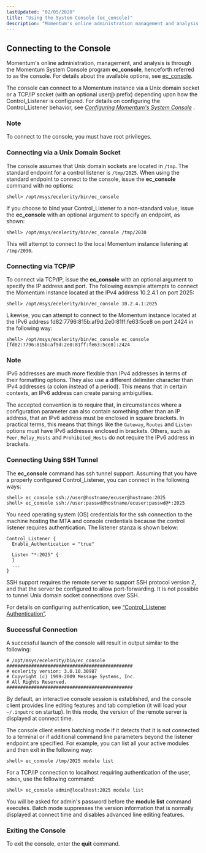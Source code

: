 ```yaml
---
lastUpdated: "02/05/2020"
title: "Using the System Console (ec_console)"
description: "Momentum's online administration management and analysis is through the Momentum System Console program ec console henceforth referred to as the console For details about the available options see ec console The console can connect to a Momentum instance via a Unix domain socket or a TCP IP socket with an..."
---
```



## <a name="operations.console"></a> Connecting to the Console

Momentum's online administration, management, and analysis is through the Momentum System Console program **ec_console**, henceforth referred to as the console. For details about the available options, see [ec_console](/momentum/4/executable/ec-console).

The console can connect to a Momentum instance via a Unix domain socket or a TCP/IP socket (with an optional user@ prefix) depending upon how the Control_Listener is configured. For details on configuring the Control_Listener behavior, see [*Configuring Momentum's System Console*](/momentum/4/control-listener) .

### Note

To connect to the console, you must have root privileges.

### <a name="idp4061872"></a> Connecting via a Unix Domain Socket

The console assumes that Unix domain sockets are located in `/tmp`. The standard endpoint for a control listener is `/tmp/2025`. When using the standard endpoint to connect to the console, issue the **ec_console** command with no options:

`shell> /opt/msys/ecelerity/bin/ec_console`

If you choose to bind your Control_Listener to a non-standard value, issue the **ec_console** with an optional argument to specify an endpoint, as shown:

`shell> /opt/msys/ecelerity/bin/ec_console /tmp/2030`

This will attempt to connect to the local Momentum instance listening at `/tmp/2030`.

### <a name="idp4086592"></a> Connecting via TCP/IP

To connect via TCP/IP, issue the **ec_console** with an optional argument to specify the IP address and port. The following example attempts to connect the Momentum instance located at the IPv4 address 10.2.4.1 on port 2025:

`shell> /opt/msys/ecelerity/bin/ec_console 10.2.4.1:2025`

Likewise, you can attempt to connect to the Momentum instance located at the IPv6 address fd82:7796:815b:af9d:2e0:81ff:fe63:5ce8 on port 2424 in the following way:

`shell> /opt/msys/ecelerity/bin/ec_console ec_console [fd82:7796:815b:af9d:2e0:81ff:fe63:5ce8]:2424`
### Note

IPv6 addresses are much more flexible than IPv4 addresses in terms of their formatting options. They also use a different delimiter character than IPv4 addresses (a colon instead of a period). This means that in certain contexts, an IPv6 address can create parsing ambiguities.

The accepted convention is to require that, in circumstances where a configuration parameter can also contain something other than an IP address, that an IPv6 address must be enclosed in square brackets. In practical terms, this means that things like the `Gateway`, `Routes` and `Listen` options must have IPv6 addresses enclosed in brackets. Others, such as `Peer`, `Relay_Hosts` and `Prohibited_Hosts` do not require the IPv6 address in brackets.

### <a name="idp4394112"></a> Connecting Using SSH Tunnel

The **ec_console** command has ssh tunnel support. Assuming that you have a properly configured Control_Listener, you can connect in the following ways:

```
shell> ec_console ssh://user@hostname/ecuser@hostname:2025
shell> ec_console ssh://user:passwd@hostname/ecuser:passwd@*:2025
```

You need operating system (OS) credentials for the ssh connection to the machine hosting the MTA and console credentials because the control listener requires authentication. The listener stanza is shown below:

```
Control_Listener {
  Enable_Authentication = "true"

  Listen "*:2025" {
  }
  ...
}
```

SSH support requires the remote server to support SSH protocol version 2, and that the server be configured to allow port-forwarding. It is not possible to tunnel Unix domain socket connections over SSH.

For details on configuring authentication, see [“Control_Listener Authentication”](/momentum/4/control-auth).

### <a name="idp4399904"></a> Successful Connection

A successful launch of the console will result in output similar to the following:

```
# /opt/msys/ecelerity/bin/ec_console
##############################################
# ecelerity version: 3.0.10.30987
# Copyright (c) 1999-2009 Message Systems, Inc.
# All Rights Reserved.
##############################################
```

By default, an interactive console session is established, and the console client provides line editing features and tab completion (it will load your `~/.inputrc` on startup). In this mode, the version of the remote server is displayed at connect time.

The console client enters batching mode if it detects that it is not connected to a terminal or if additional command line parameters beyond the listener endpoint are specified. For example, you can list all your active modules and then exit in the following way:

`shell> ec_console /tmp/2025 module list`

For a TCP/IP connection to localhost requiring authentication of the user, `admin`, use the following command:

`shell> ec_console admin@localhost:2025 module list`

You will be asked for admin's password before the **module list**      command executes. Batch mode suppresses the version information that is normally displayed at connect time and disables advanced line editing features.

### <a name="idp4094304"></a> Exiting the Console

To exit the console, enter the **quit** command.